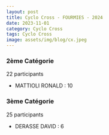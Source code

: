 ```yaml
---
layout: post
title: Cyclo Cross - FOURMIES - 2024
date: 2023-11-01
category: Cyclo Cross
tags: Cyclo Cross
image: assets/img/blog/cx.jpeg
---
```


### 2ème Catégorie
22 participants
- MATTIOLI RONALD : 10

### 3ème Catégorie
25 participants
- DERASSE DAVID : 6
